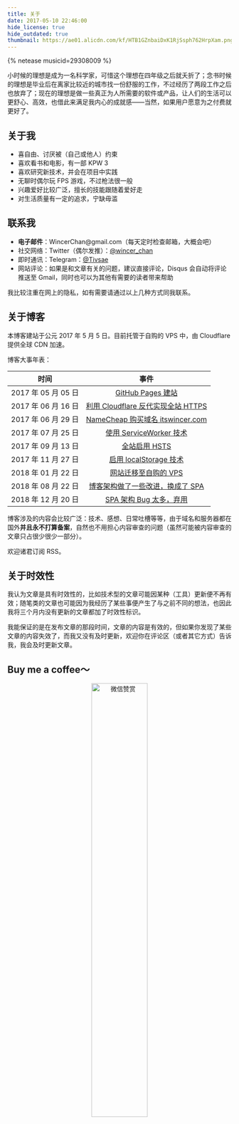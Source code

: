 ```yaml
---
title: 关于
date: 2017-05-10 22:46:00
hide_license: true
hide_outdated: true
thumbnail: https://ae01.alicdn.com/kf/HTB1GZnbaiDxK1RjSsph762HrpXam.png
---
```

{% netease musicid=29308009 %}

小时候的理想是成为一名科学家，可惜这个理想在四年级之后就夭折了；念书时候的理想是毕业后在离家比较近的城市找一份舒服的工作，不过经历了两段工作之后也放弃了；现在的理想是做一些真正为人所需要的软件或产品，让人们的生活可以更舒心、高效，也借此来满足我内心的成就感——当然，如果用户愿意为之付费就更好了。

## 关于我
- 喜自由、讨厌被（自己或他人）约束
- 喜欢看书和电影，有一部 KPW 3
- 喜欢研究新技术，并会在项目中实践
- 无聊时偶尔玩 FPS 游戏，不过枪法很一般
- 兴趣爱好比较广泛，擅长的技能跟随着爱好走
- 对生活质量有一定的追求，宁缺毋滥

## 联系我

- **电子邮件**：WincerChan<span style="display:none">fuck</span>@gmail.com（每天定时检查邮箱，大概会吧）
- 社交网络：Twitter（偶尔发推）：[@wincer_chan](https://twitter.com/wincer_chan) 
- 即时通讯：Telegram：[@Tivsae](https://t.me/Tivsae)
- 网站评论：如果是和文章有关的问题，建议直接评论，Disqus 会自动将评论推送至 Gmail，同时也可以为其他有需要的读者带来帮助

我比较注重在网上的隐私，如有需要请通过以上几种方式同我联系。


## 关于博客

本博客建站于公元 2017 年 5 月 5 日。目前托管于自购的 VPS 中，由 Cloudflare 提供全球 CDN 加速。

博客大事年表：

|        时间         |                             事件                             |
| :-----------------: | :----------------------------------------------------------: |
| 2017 年 05 月 05 日 |           [GitHub Pages 建站](../posts/4a17b156/)            |
| 2017 年 06 月 16 日 |   [利用 Cloudflare 反代实现全站 HTTPS](../posts/444a2b9d/)   |
| 2017 年 06 月 29 日 |    [NameCheap 购买域名 itswincer.com](../posts/cd8ce2d7/)    |
| 2017 年 07 月 25 日 |        [使用 ServiceWorker 技术](../posts/a0df572f/)         |
| 2017 年 09 月 13 日 |             [全站启用 HSTS](../posts/dfc84766/)              |
| 2017 年 11 月 27 日 |         [启用 localStorage 技术](../posts/a9d193c6/)         |
| 2018 年 01 月 22 日 |          [网站迁移至自购的 VPS](../posts/b3085a7/)           |
| 2018 年 08 月 22 日 |    [博客架构做了一些改进，换成了 SPA](../posts/50658b02/)    |
| 2018 年 12 月 20 日 | [SPA 架构 Bug 太多，弃用](https://github.com/WincerChan/MyBlog/commit/1fd7f75e984a220b7042c5c38bd4c4b1f32db3cc) |

博客涉及的内容会比较广泛：技术、感想、日常吐槽等等，由于域名和服务器都在国外**并且永不打算备案**，自然也不用担心内容审查的问题（虽然可能被内容审查的文章只占很少很少一部分）。

欢迎诸君订阅 RSS。

## 关于时效性

我认为文章是具有时效性的，比如技术型的文章可能因某种（工具）更新便不再有效；随笔类的文章也可能因为我经历了某些事便产生了与之前不同的想法，也因此我将三个月内没有更新的文章都加了时效性标识。

我能保证的是在发布文章的那段时间，文章的内容是有效的，但如果你发现了某些文章的内容失效了，而我又没有及时更新，欢迎你在评论区（或者其它方式）告诉我，我会及时更新文章。

## Buy me a coffee～

<center><img src="https://ae01.alicdn.com/kf/HTB1o49SQ9zqK1RjSZPx7634tVXaZ.png" alt="微信赞赏" title="微信赞赏" width="50%"/></center>
